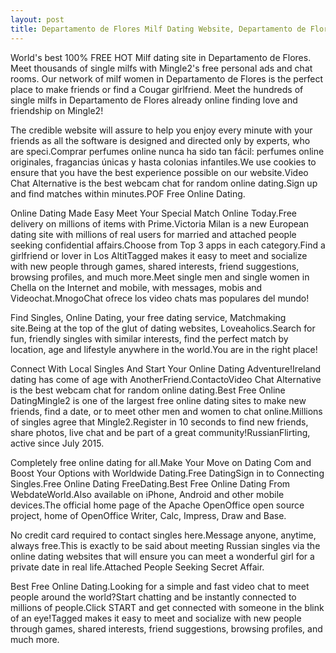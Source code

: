 ```yaml
---
layout: post
title: Departamento de Flores Milf Dating Website, Departamento de Flores Milf Personals, Milf Women in Departamento de Flores | Free Online Dating
---
```


World's best 100% FREE HOT Milf dating site in Departamento de Flores. Meet thousands of single milfs with Mingle2's free personal ads and chat rooms. Our network of milf women in Departamento de Flores is the perfect place to make friends or find a Cougar girlfriend. Meet the hundreds of single milfs in Departamento de Flores already online finding love and friendship on Mingle2!


The credible website will assure to help you enjoy every minute with your friends as all the software is designed and directed only by experts, who are speci.Comprar perfumes online nunca ha sido tan fácil: perfumes online originales, fragancias únicas y hasta colonias infantiles.We use cookies to ensure that you have the best experience possible on our website.Video Chat Alternative is the best webcam chat for random online dating.Sign up and find matches within minutes.POF Free Online Dating.




Online Dating Made Easy Meet Your Special Match Online Today.Free delivery on millions of items with Prime.Victoria Milan is a new European dating site with millions of real users for married and attached people seeking confidential affairs.Choose from Top 3 apps in each category.Find a girlfriend or lover in Los AltitTagged makes it easy to meet and socialize with new people through games, shared interests, friend suggestions, browsing profiles, and much more.Meet single men and single women in Chella on the Internet and mobile, with messages, mobis and Videochat.MnogoChat ofrece los video chats mas populares del mundo!




Find Singles, Online Dating, your free dating service, Matchmaking site.Being at the top of the glut of dating websites, Loveaholics.Search for fun, friendly singles with similar interests, find the perfect match by location, age and lifestyle anywhere in the world.You are in the right place!




Connect With Local Singles And Start Your Online Dating Adventure!Ireland dating has come of age with AnotherFriend.ContactoVideo Chat Alternative is the best webcam chat for random online dating.Best Free Online DatingMingle2 is one of the largest free online dating sites to make new friends, find a date, or to meet other men and women to chat online.Millions of singles agree that Mingle2.Register in 10 seconds to find new friends, share photos, live chat and be part of a great community!RussianFlirting, active since July 2015.




Completely free online dating for all.Make Your Move on Dating Com and Boost Your Options with Worldwide Dating.Free DatingSign in to Connecting Singles.Free Online Dating FreeDating.Best Free Online Dating From WebdateWorld.Also available on iPhone, Android and other mobile devices.The official home page of the Apache OpenOffice open source project, home of OpenOffice Writer, Calc, Impress, Draw and Base.




No credit card required to contact singles here.Message anyone, anytime, always free.This is exactly to be said about meeting Russian singles via the online dating websites that will ensure you can meet a wonderful girl for a private date in real life.Attached People Seeking Secret Affair.




Best Free Online Dating.Looking for a simple and fast video chat to meet people around the world?Start chatting and be instantly connected to millions of people.Click START and get connected with someone in the blink of an eye!Tagged makes it easy to meet and socialize with new people through games, shared interests, friend suggestions, browsing profiles, and much more.




